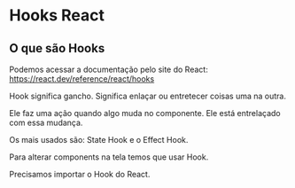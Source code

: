 # Hooks React

## O que são Hooks

Podemos acessar a documentação pelo site do React: https://react.dev/reference/react/hooks 

Hook significa gancho. Significa enlaçar ou entretecer coisas uma na outra. 

Ele faz uma ação quando algo muda no componente. Ele está entrelaçado com essa mudança.

Os mais usados são: State Hook e o Effect Hook.

Para alterar components na tela temos que usar Hook.

Precisamos importar o Hook do React.